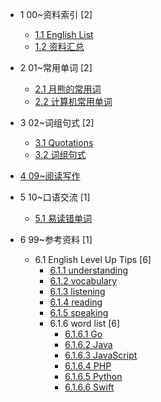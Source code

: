   - 1 00~资料索引 [2]
    - [1.1 English List](/00~资料索引/English-List.md)
    - [1.2 资料汇总](/00~资料索引/资料汇总.md)
  - 2 01~常用单词 [2]
    - [2.1 月熊的常用词](/01~常用单词/月熊的常用词.md)
    - [2.2 计算机常用单词](/01~常用单词/计算机常用单词.md)
  - 3 02~词组句式 [2]
    - [3.1 Quotations](/02~词组句式/Quotations.md)
    - [3.2 词组句式](/02~词组句式/词组句式.md)
  - [4 09~阅读写作](/09~阅读写作/README.md)
    
  - 5 10~口语交流 [1]
    - [5.1 易读错单词](/10~口语交流/易读错单词.md)
  - 6 99~参考资料 [1]
    - 6.1 English Level Up Tips [6]
      - [6.1.1 understanding](/99~参考资料/English%20Level%20Up%20Tips/1-understanding.md)
      - [6.1.2 vocabulary](/99~参考资料/English%20Level%20Up%20Tips/2-vocabulary.md)
      - [6.1.3 listening](/99~参考资料/English%20Level%20Up%20Tips/3-listening.md)
      - [6.1.4 reading](/99~参考资料/English%20Level%20Up%20Tips/4-reading.md)
      - [6.1.5 speaking](/99~参考资料/English%20Level%20Up%20Tips/5-speaking.md)
      - 6.1.6 word list [6]
        - [6.1.6.1 Go](/99~参考资料/English%20Level%20Up%20Tips/word-list/Go.md)
        - [6.1.6.2 Java](/99~参考资料/English%20Level%20Up%20Tips/word-list/Java.md)
        - [6.1.6.3 JavaScript](/99~参考资料/English%20Level%20Up%20Tips/word-list/JavaScript.md)
        - [6.1.6.4 PHP](/99~参考资料/English%20Level%20Up%20Tips/word-list/PHP.md)
        - [6.1.6.5 Python](/99~参考资料/English%20Level%20Up%20Tips/word-list/Python.md)
        - [6.1.6.6 Swift](/99~参考资料/English%20Level%20Up%20Tips/word-list/Swift.md)
